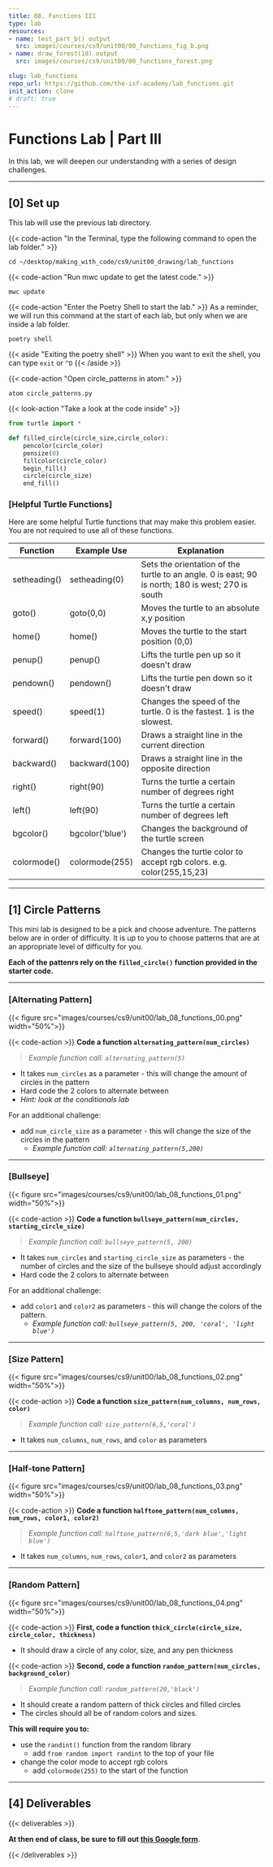 ```yaml
---
title: 08. Functions III
type: lab
resources:
- name: test_part_b() output
  src: images/courses/cs9/unit00/00_functions_fig_b.png  
- name: draw_forest(10) output
  src: images/courses/cs9/unit00/00_functions_forest.png

slug: lab_functions
repo_url: https://github.com/the-isf-academy/lab_functions.git
init_action: clone
# draft: true
---
```

# Functions Lab | Part III

In this lab, we will deepen our understanding with a series of design challenges.

---

## [0] Set up

This lab will use the previous lab directory.

{{< code-action "In the Terminal, type the following command to open the lab folder." >}}
```shell
cd ~/desktop/making_with_code/cs9/unit00_drawing/lab_functions
```
{{< code-action "Run mwc update to get the latest code." >}}
```shell
mwc update
```

{{< code-action "Enter the Poetry Shell to start the lab." >}} As a reminder, we will run this command at the start of each lab, but only when we are inside a lab folder.
```shell
poetry shell
```

{{< aside "Exiting the poetry shell" >}}
When you want to exit the shell, you can type `exit` or `^D`
{{< /aside >}}

<!-- {{< code-action "Create a new file:" >}}
```shell
atom circle_patterns.py
```

{{< code-action "Copy and paste the starter code into the file:" >}}
```python
from turtle import *

def filled_circle(circle_size,circle_color):
    pencolor(circle_color)
    pensize(0)
    fillcolor(circle_color)
    begin_fill()
    circle(circle_size)
    end_fill()
``` -->
{{< code-action "Open circle_patterns in atom:" >}}
```shell
atom circle_patterns.py
```
{{< look-action "Take a look at the code inside" >}}

```python
from turtle import *

def filled_circle(circle_size,circle_color):
    pencolor(circle_color)
    pensize(0)
    fillcolor(circle_color)
    begin_fill()
    circle(circle_size)
    end_fill()
```


### [Helpful Turtle Functions]

Here are some helpful Turtle functions that may make this problem easier. You are not required to use all of these functions.

| Function     | Example Use     | Explanation                                                                                        |
|--------------|-----------------|----------------------------------------------------------------------------------------------------|
| setheading() | setheading(0)   | Sets the orientation of the turtle to an angle.  0 is east; 90 is north; 180 is west; 270 is south |
| goto()       | goto(0,0)       | Moves the turtle to an absolute x,y position                                                       |
| home()       | home()          | Moves the turtle to the start position (0,0)                                                       |
| penup()      | penup()         | Lifts the turtle pen up so it doesn't draw                                                         |
| pendown()    | pendown()       | Lifts the turtle pen down so it doesn't draw                                                       |
| speed()      | speed(1)        | Changes the speed of the turtle. 0 is the fastest. 1 is the slowest.                               |
| forward()    | forward(100)    | Draws a straight line in the current direction                                                     |
| backward()   | backward(100)   | Draws a straight line in the opposite direction                                                    |
| right()      | right(90)       | Turns the turtle a certain number of degrees right                                                 |
| left()       | left(90)        | Turns the turtle a certain number of degrees left                                                  |
| bgcolor()    | bgcolor('blue') | Changes the background of the turtle screen                                                        |
| colormode()  | colormode(255)  | Changes the turtle color to accept rgb colors.  e.g. color(255,15,23)                              |

---

## [1] Circle Patterns

This mini lab is designed to be a pick and choose adventure. The patterns below are in order of difficulty. It is up to you to choose patterns that are at an appropriate level of difficulty for you.

**Each of the pattenrs rely on the `filled_circle()` function provided in the starter code.**

---

### [Alternating Pattern]


{{< figure src="images/courses/cs9/unit00/lab_08_functions_00.png" width="50%">}}

{{< code-action >}} **Code a function `alternating_pattern(num_circles)`**
> *Example function call: `alternating_pattern(5)`*
   - It takes `num_circles` as a parameter - this will change the amount of circles in the pattern
   - Hard code the 2 colors to alternate between
   - *Hint: look at the conditionals lab*

For an additional challenge:
- add `num_circle_size` as a parameter - this will change the size of the circles in the pattern
   - *Example function call: `alternating_pattern(5,200)`*

---

### [Bullseye]

{{< figure src="images/courses/cs9/unit00/lab_08_functions_01.png" width="50%">}}


{{< code-action >}} **Code a function `bullseye_pattern(num_circles, starting_circle_size)`**
> *Example function call: `bullseye_pattern(5, 200)`*

   - It takes `num_circles` and `starting_circle_size` as parameters - the number of circles and the size of the bullseye should adjust accordingly
   - Hard code the 2 colors to alternate between

For an additional challenge:
- add `color1` and `color2` as parameters - this will change the colors of the pattern.
   - *Example function call: `bullseye_pattern(5, 200, 'coral', 'light blue')`*

---

### [Size Pattern]
{{< figure src="images/courses/cs9/unit00/lab_08_functions_02.png" width="50%">}}

{{< code-action >}} **Code a function `size_pattern(num_columns, num_rows, color)`**
> *Example function call: `size_pattern(6,5,'coral')`*

- It takes `num_columns`, `num_rows`, and `color` as parameters

---

### [Half-tone Pattern]

{{< figure src="images/courses/cs9/unit00/lab_08_functions_03.png" width="50%">}}

{{< code-action >}} **Code a function `halftone_pattern(num_columns, num_rows, color1, color2)`**
> *Example function call: `halftone_pattern(6,5,'dark blue','light blue')`*

- It takes `num_columns`, `num_rows`, `color1`, and `color2` as parameters

---

### [Random Pattern]

{{< figure src="images/courses/cs9/unit00/lab_08_functions_04.png" width="50%">}}

{{< code-action >}} **First, code a function `thick_circle(circle_size, circle_color, thickness)`**
- It should draw a circle of any color, size, and any pen thickness

{{< code-action >}} **Second, code a function `random_pattern(num_circles, background_color)`**
> *Example function call: `random_pattern(20,'black')`*

- It should create a random pattern of thick circles and filled circles
- The circles should all be of random colors and sizes.


**This will require you to:**
-  use the `randint()` function from the random library
   - add `from random import randint` to the top of your file
- change the color mode to accept rgb colors
   - add `colormode(255)` to the start of the function

---

## [4] Deliverables

{{< deliverables  >}}

**At then end of class, be sure to fill out [this Google form](https://docs.google.com/forms/d/e/1FAIpQLSf932ws3hURuj4q-X7E-zOkCSrgQLQVbNLI0P_XlFI5w56_Nw/viewform?usp=sf_link)**.


{{< /deliverables >}}
